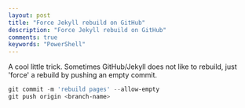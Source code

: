 ```yaml
---
layout: post
title: "Force Jekyll rebuild on GitHub"
description: "Force Jekyll rebuild on GitHub"
comments: true
keywords: "PowerShell"
---
```

A cool little trick. Sometimes GitHub/Jekyll does not like to rebuild, just 'force' a rebuild by pushing an empty commit.

```PowerShell
git commit -m 'rebuild pages' --allow-empty
git push origin <branch-name>
```
